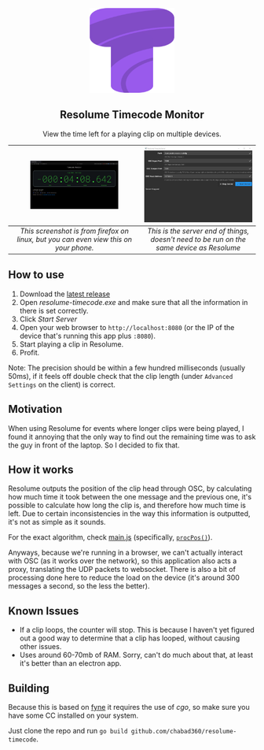 <div align="center">
  <img src="images/logo.png" alt="logo" width="172" /> 
  <h2>Resolume Timecode Monitor</h2>
  <p>View the time left for a playing clip on multiple devices.</p>
</div>

| <img alt="client" src="images/demo.png" width="70%"/> | <img alt="server" src="images/demo2.jpg" width="120%"/> |
| :-----: | :----: |
| _This screenshot is from firefox on linux, but you can even view this on your phone._ | _This is the server end of things, doesn't need to be run on the same device as Resolume_ |

## How to use

1. Download the [latest release](https://github.com/chabad360/resolume-timecode/releases)
2. Open _resolume-timecode.exe_ and make sure that all the information in there is set correctly.
3. Click _Start Server_
4. Open your web browser to `http://localhost:8080` (or the IP of the device that's running this app plus `:8080`).
5. Start playing a clip in Resolume.
6. Profit.

Note: The precision should be within a few hundred milliseconds (usually 50ms), if it feels off double check that the clip length 
(under `Advanced Settings` on the client) is correct.

## Motivation

When using Resolume for events where longer clips were being played, I found it annoying that the only way to find out
the remaining time was to ask the guy in front of the laptop. So I decided to fix that.

## How it works

Resolume outputs the position of the clip head through OSC, by calculating how much time it took between the one message
and the previous one, it's possible to calculate how long the clip is, and therefore how much time is left.
Due to certain inconsistencies in the way this information is outputted, it's not as simple as it sounds.

For the exact algorithm, check [main.js](https://github.com/chabad360/resolume-timecode/blob/master/main.js) 
(specifically, [`procPos()`](https://github.com/chabad360/resolume-timecode/blob/master/main.js#L79)).

Anyways, because we're running in a browser, we can't actually interact with OSC (as it works over the network),
so this application also acts a proxy, translating the UDP packets to websocket.
There is also a bit of processing done here to reduce the load on the device (it's around 300 messages a second, so the less the better).

## Known Issues

- If a clip loops, the counter will stop. This is because I haven't yet figured out a good way to determine that a clip has looped,
  without causing other issues.
- Uses around 60-70mb of RAM. Sorry, can't do much about that, at least it's better than an electron app.

## Building

Because this is based on [fyne](https://fyne.io) it requires the use of _cgo_, so make sure you have some CC installed on your system.

Just clone the repo and run `go build github.com/chabad360/resolume-timecode`.
